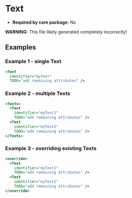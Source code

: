 # Text

- **Required by core package:** No

**WARNING:** This file likely generated completely incorrectly!

## Examples

### Example 1 - single Text

```xml
<Text
  identifier="myText"
  TODO="add remaining attributes" />
```

### Example 2 - multiple Texts

```xml
<Texts>
  <Text
    identifier="myText1"
    TODO="add remaining attributes" />
  <Text
    identifier="myText2"
    TODO="add remaining attributes" />
</Texts>
```

### Example 3 - overriding existing Texts

```xml
<override>
  <Text
    identifier="myText1"
    TODO="add remaining attributes" />
  <Text
    identifier="myText2"
    TODO="add remaining attributes" />
</override>
```

